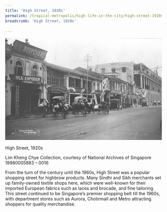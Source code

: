 ```yaml
---
title: 'High Street, 1920s'
permalink: /tropical-metropolis/high-life-in-the-city/high-street-1920s/
breadcrumb: 'High Street, 1920s'

---
```



![High Street, 1920s](/images/Sub2-7-High-Street.jpg)
<div class="custom-caption">
<div><p>High Street, 1920s</p></div>
<div>Lim Kheng Chye Collection, courtesy of National Archives of Singapore</div>
<div>19980005883 – 0016</div>
</div>

From the turn of the century until the 1960s, High Street was a popular shopping street for highbrow products. Many Sindhi and Sikh merchants set up family-owned textile shops here, which were well-known for their imported European fabrics such as laces and brocade, and fine tailoring. This street continued to be Singapore’s premier shopping belt till the 1960s, with department stores such as Aurora, Chotirmall and Metro attracting shoppers for quality merchandise.

